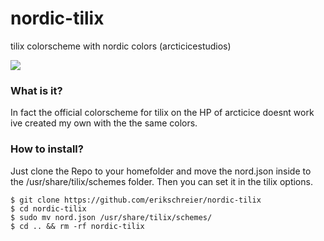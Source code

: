 # nordic-tilix
tilix colorscheme with nordic colors (arcticicestudios)

<a href="https://i.imgur.com/ABpalTy.png">
  <img src="https://imgur.com/ABpalTyl.png" />
</a>

### What is it?

In fact the official colorscheme for tilix on the HP of arcticice doesnt work ive created my own with the the same colors.

### How to install?

Just clone the Repo to your homefolder and move the nord.json inside to the /usr/share/tilix/schemes folder. Then you can set it in the tilix options.

    $ git clone https://github.com/erikschreier/nordic-tilix
    $ cd nordic-tilix
    $ sudo mv nord.json /usr/share/tilix/schemes/
    $ cd .. && rm -rf nordic-tilix
